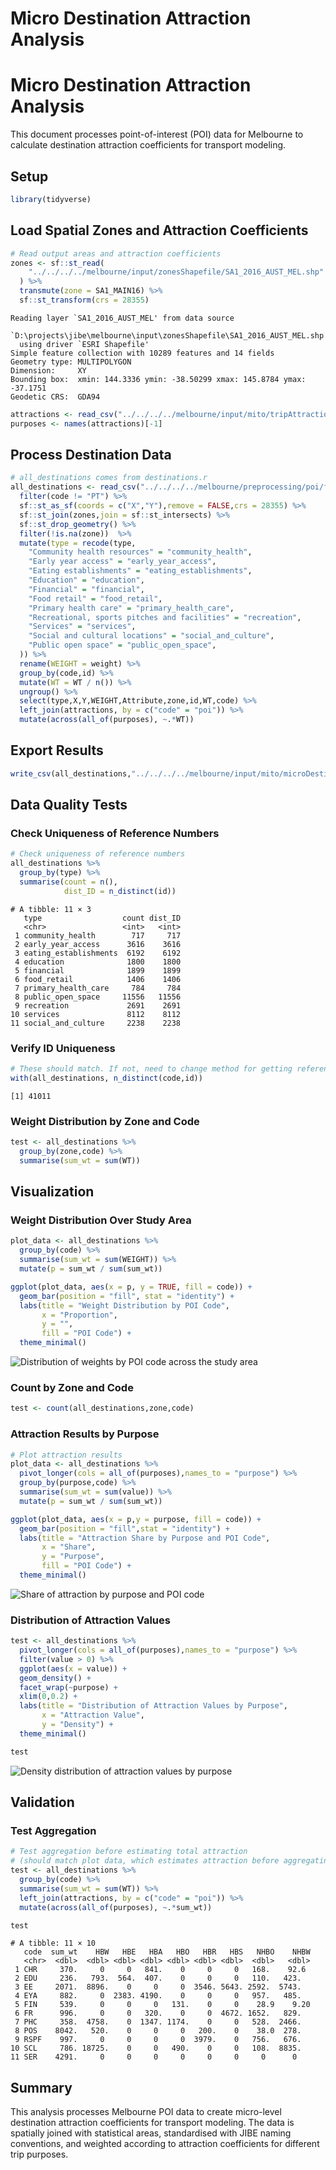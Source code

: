 # Micro Destination Attraction Analysis


# Micro Destination Attraction Analysis

This document processes point-of-interest (POI) data for Melbourne to
calculate destination attraction coefficients for transport modeling.

## Setup

``` r
library(tidyverse)
```

## Load Spatial Zones and Attraction Coefficients

``` r
# Read output areas and attraction coefficients
zones <- sf::st_read(
    "../../../../melbourne/input/zonesShapefile/SA1_2016_AUST_MEL.shp"
  ) %>%
  transmute(zone = SA1_MAIN16) %>%
  sf::st_transform(crs = 28355)
```

    Reading layer `SA1_2016_AUST_MEL' from data source 
      `D:\projects\jibe\melbourne\input\zonesShapefile\SA1_2016_AUST_MEL.shp' 
      using driver `ESRI Shapefile'
    Simple feature collection with 10289 features and 14 fields
    Geometry type: MULTIPOLYGON
    Dimension:     XY
    Bounding box:  xmin: 144.3336 ymin: -38.50299 xmax: 145.8784 ymax: -37.1751
    Geodetic CRS:  GDA94

``` r
attractions <- read_csv("../../../../melbourne/input/mito/tripAttractionsCoefficients.csv")
purposes <- names(attractions)[-1]
```

## Process Destination Data

``` r
# all_destinations comes from destinations.r
all_destinations <- read_csv("../../../../melbourne/preprocessing/poi/final/all_destinations.csv")  %>% 
  filter(code != "PT") %>%
  sf::st_as_sf(coords = c("X","Y"),remove = FALSE,crs = 28355) %>%
  sf::st_join(zones,join = sf::st_intersects) %>%
  sf::st_drop_geometry() %>%
  filter(!is.na(zone))  %>%
  mutate(type = recode(type,
    "Community health resources" = "community_health", 
    "Early year access" = "early_year_access",
    "Eating establishments" = "eating_establishments",
    "Education" = "education",
    "Financial" = "financial",
    "Food retail" = "food_retail",
    "Primary health care" = "primary_health_care",
    "Recreational, sports pitches and facilities" = "recreation",
    "Services" = "services",
    "Social and cultural locations" = "social_and_culture",
    "Public open space" = "public_open_space",
  )) %>% 
  rename(WEIGHT = weight) %>%
  group_by(code,id) %>%
  mutate(WT = WT / n()) %>%
  ungroup() %>%
  select(type,X,Y,WEIGHT,Attribute,zone,id,WT,code) %>%
  left_join(attractions, by = c("code" = "poi")) %>%
  mutate(across(all_of(purposes), ~.*WT))
```

## Export Results

``` r
write_csv(all_destinations,"../../../../melbourne/input/mito/microDestinationAttraction.csv")
```

## Data Quality Tests

### Check Uniqueness of Reference Numbers

``` r
# Check uniqueness of reference numbers
all_destinations %>%
  group_by(type) %>%
  summarise(count = n(),
            dist_ID = n_distinct(id))
```

    # A tibble: 11 × 3
       type                  count dist_ID
       <chr>                 <int>   <int>
     1 community_health        717     717
     2 early_year_access      3616    3616
     3 eating_establishments  6192    6192
     4 education              1800    1800
     5 financial              1899    1899
     6 food_retail            1406    1406
     7 primary_health_care     784     784
     8 public_open_space     11556   11556
     9 recreation             2691    2691
    10 services               8112    8112
    11 social_and_culture     2238    2238

### Verify ID Uniqueness

``` r
# These should match. If not, need to change method for getting reference number
with(all_destinations, n_distinct(code,id))
```

    [1] 41011

### Weight Distribution by Zone and Code

``` r
test <- all_destinations %>%
  group_by(zone,code) %>%
  summarise(sum_wt = sum(WT))
```

## Visualization

### Weight Distribution Over Study Area

``` r
plot_data <- all_destinations %>%
  group_by(code) %>%
  summarise(sum_wt = sum(WEIGHT)) %>%
  mutate(p = sum_wt / sum(sum_wt))

ggplot(plot_data, aes(x = p, y = TRUE, fill = code)) + 
  geom_bar(position = "fill", stat = "identity") +
  labs(title = "Weight Distribution by POI Code",
       x = "Proportion",
       y = "",
       fill = "POI Code") +
  theme_minimal()
```

![Distribution of weights by POI code across the study
area](microDestinationAttraction_files/figure-commonmark/plot-weight-distribution-1.png)

### Count by Zone and Code

``` r
test <- count(all_destinations,zone,code)
```

### Attraction Results by Purpose

``` r
# Plot attraction results
plot_data <- all_destinations %>%
  pivot_longer(cols = all_of(purposes),names_to = "purpose") %>%
  group_by(purpose,code) %>%
  summarise(sum_wt = sum(value)) %>%
  mutate(p = sum_wt / sum(sum_wt))

ggplot(plot_data, aes(x = p,y = purpose, fill = code)) + 
  geom_bar(position = "fill",stat = "identity") + 
  labs(title = "Attraction Share by Purpose and POI Code",
       x = "Share",
       y = "Purpose",
       fill = "POI Code") +
  theme_minimal()
```

![Share of attraction by purpose and POI
code](microDestinationAttraction_files/figure-commonmark/plot-attraction-results-1.png)

### Distribution of Attraction Values

``` r
test <- all_destinations %>%
  pivot_longer(cols = all_of(purposes),names_to = "purpose") %>%
  filter(value > 0) %>%
  ggplot(aes(x = value)) + 
  geom_density() + 
  facet_wrap(~purpose) + 
  xlim(0,0.2) +
  labs(title = "Distribution of Attraction Values by Purpose",
       x = "Attraction Value",
       y = "Density") +
  theme_minimal()

test
```

![Density distribution of attraction values by
purpose](microDestinationAttraction_files/figure-commonmark/plot-value-distribution-1.png)

## Validation

### Test Aggregation

``` r
# Test aggregation before estimating total attraction
# (should match plot data, which estimates attraction before aggregating)
test <- all_destinations %>%
  group_by(code) %>%
  summarise(sum_wt = sum(WT)) %>%
  left_join(attractions, by = c("code" = "poi")) %>%
  mutate(across(all_of(purposes), ~.*sum_wt))

test
```

    # A tibble: 11 × 10
       code  sum_wt    HBW   HBE   HBA   HBO   HBR   HBS   NHBO    NHBW
       <chr>  <dbl>  <dbl> <dbl> <dbl> <dbl> <dbl> <dbl>  <dbl>   <dbl>
     1 CHR     370.     0     0   841.    0     0     0   168.    92.6 
     2 EDU     236.   793.  564.  407.    0     0     0   110.   423.  
     3 EE     2071.  8896.    0     0     0  3546. 5643. 2592.  5743.  
     4 EYA     882.     0  2383. 4190.    0     0     0   957.   485.  
     5 FIN     539.     0     0     0   131.    0     0    28.9    9.20
     6 FR      996.     0     0   320.    0     0  4672. 1652.   829.  
     7 PHC     358.  4758.    0  1347. 1174.    0     0   528.  2466.  
     8 POS    8042.   520.    0     0     0   200.    0    38.0  278.  
     9 RSPF    997.     0     0     0     0  3979.    0   756.   676.  
    10 SCL     786. 18725.    0     0   490.    0     0   108.  8835.  
    11 SER    4291.     0     0     0     0     0     0     0      0   

## Summary

This analysis processes Melbourne POI data to create micro-level
destination attraction coefficients for transport modeling. The data is
spatially joined with statistical areas, standardised with JIBE naming
conventions, and weighted according to attraction coefficients for
different trip purposes.
